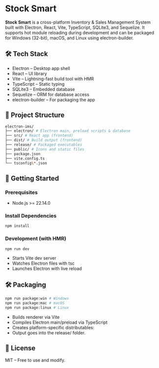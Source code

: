 # Stock Smart

**Stock Smart** is a cross-platform Inventory & Sales Management System built with Electron, React, Vite, TypeScript, SQLite3, and Sequelize. It supports hot module reloading during development and can be packaged for Windows (32-bit), macOS, and Linux using electron-builder.

## 🛠 Tech Stack

- Electron – Desktop app shell
- React – UI library
- Vite – Lightning-fast build tool with HMR
- TypeScript – Static typing
- SQLite3 – Embedded database
- Sequelize – ORM for database access
- electron-builder – For packaging the app

## 📆 Project Structure

```bash
electron-ims/
├── electron/ # Electron main, preload scripts & database
├── src/ # React app (frontend)
├── dist/ # Build output (frontend)
├── release/ # Packaged executables
├── public/ # Icons and static files
├── package.json
├── vite.config.ts
└── tsconfig\*.json
```

## 🚀 Getting Started

### Prerequisites

- Node.js >= 22.14.0

### Install Dependencies

```bash
npm install
```

### Development (with HMR)

```bash
npm run dev
```

- Starts Vite dev server
- Watches Electron files with tsc
- Launches Electron with live reload

## 🛠 Packaging

```bash
npm run package:win # Windows
npm run package:mac # macOS
npm run package:linux # Linux
```

- Builds renderer via Vite
- Compiles Electron main/preload via TypeScript
- Creates platform-specific distributables:
- Output goes into the release/ folder.

## 📄 License

MIT – Free to use and modify.

